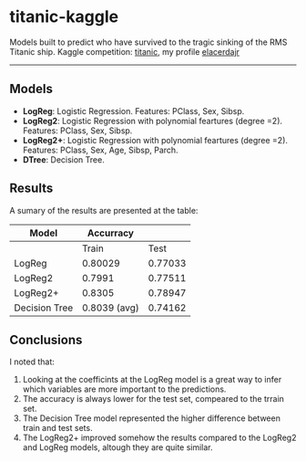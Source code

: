 # titanic-kaggle

Models built to predict who have survived to the tragic sinking of the RMS Titanic ship. Kaggle competition: [titanic](https://www.kaggle.com/c/titanic), my profile [elacerdajr](https://www.kaggle.com/elacerdajr/competitions) 

---


## Models

- **LogReg**: Logistic Regression. Features:  PClass, Sex, Sibsp.
- **LogReg2**: Logistic Regression with polynomial feartures (degree =2). Features: PClass, Sex, Sibsp. 
- **LogReg2+**: Logistic Regression with polynomial feartures (degree =2). Features: PClass, Sex, Age, Sibsp, Parch. 
- **DTree**: Decision Tree.



## Results
A sumary of the results are presented at the table: 

| Model       | Accurracy        |           | 
|-------------| --------------|-----------|
|      | Train       | Test |
| LogReg   | 0.80029       | 0.77033 |
| LogReg2  | 0.7991      | 0.77511 |
| LogReg2+      |  0.8305      | 0.78947 |
| Decision Tree       | 0.8039  (avg)    | 0.74162 |
 
## Conclusions 

 I noted that:

1. Looking at the coefficints at the LogReg model is a great way to infer which variables are more important to the predictions.
2. The accuracy is always lower for the test set, compeared to the trrain set.
3. The Decision Tree model represented the higher difference between train and test sets.
4. The LogReg2+ improved somehow the results compared to the LogReg2 and LogReg models, altough they are quite similar.

